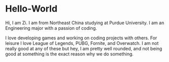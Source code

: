 # Hello-World


Hi, I am Zi. I am from Northeast China studying at Purdue University. I am an Engineering major with a passion of coding. 

I love developing games and working on coding projects with others. 
For leisure I love League of Legends, PUBG, Fornite, and Overwatch. I am not really good at any of these but hey, I am pretty well rounded, and not being good at something is the exact reason why we do something. 
